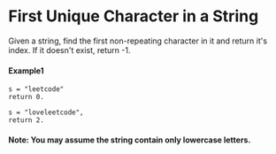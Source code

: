 # First Unique Character in a String

Given a string, find the first non-repeating character in it and return it's index. If it doesn't exist, return -1.

#### Example1
```text
s = "leetcode"
return 0.

s = "loveleetcode",
return 2.
```

#### Note: You may assume the string contain only lowercase letters.